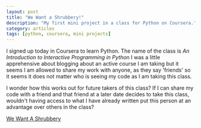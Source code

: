 ```yaml
---
layout: post
title: "We Want a Shrubbery!"
description: "My first mini project in a class for Python on Coursera."
category: articles
tags: [python, coursera, mini projects]
---
```


I signed up today in Coursera to learn Python. The name of the class is *An Introduction to Interactive Programming in Python* I was a little apprehensive about blogging about an active course I am taking but it seems I am allowed to share my work with anyone, as they say 'friends' so it seems it does not matter who is seeing my code as I am taking this class.

I wonder how this works out for future takers of this class? If I can share my code with a friend and that friend at a later date decides to take this class, wouldn't having access to what I have already written put this person at an advantage over others in the class?

[We Want A Shrubbery](http://www.codeskulptor.org/#user19_RF6I1qLO9R_0.py "We want a shrubbery")